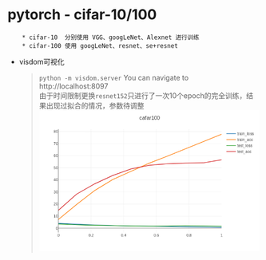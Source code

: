 # pytorch - cifar-10/100

		* cifar-10  分别使用 VGG、googLeNet、Alexnet 进行训练
		* cifar-100 使用 googLeNet、resnet、se+resnet

* visdom可视化
   >    `python -m visdom.server`
   >    You can navigate to http://localhost:8097
<br>    由于时间限制更换`resnet152`只进行了一次10个epoch的完全训练，结果出现过拟合的情况，参数待调整
![可视化结果](https://raw.githubusercontent.com/NIJUNPEI/pytorch_cifar/master/cifar-100/senet%2Bresnet/newplot.png)

